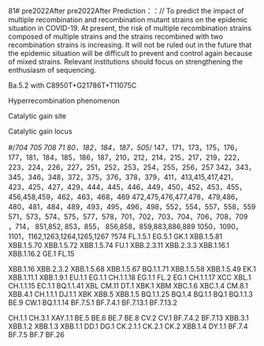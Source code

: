 81# pre2022After
pre2022After
Prediction：：//
To predict the impact of multiple recombination and recombination mutant strains on the epidemic situation in COVID-19. At present, the risk of multiple recombination strains composed of multiple strains and the strains recombined with two recombination strains is increasing. It will not be ruled out in the future that the epidemic situation will be difficult to prevent and control again because of mixed strains. Relevant institutions should focus on strengthening the enthusiasm of sequencing.


Ba.5.2   with   C8950T+G21786T+T11075C

Hyperrecombination phenomenon

Catalytic gain site

Catalytic gain locus

#/*704 705 708 71 80，182，184，187，505*/
147，171，173，175，176，177，181，184，185，186，187，210，212，214，215，217，219，222，223，224，226，227，251，252，253，254，255，256，257
342，343，345，346，348，372，375，376，378，379，411，413,415,417,421，423，425，427，429，444，445，446，449，450，452，453，455，456,458,459，462，463，468，469
472,475,476,477,478，479,486，480，481，484，489，493，495，496，498，552，554，557，558，559
571，573，574，575，577，578，701，702，703，704，706，708，709
，714，
851,852, 853，855， 856,858，859,883,886,889
1050，1090，1101，1162,1263,1264,1265,1267       ?574
FL.1.5.1
EG.5.1
GK.1
XBB.1.5.81
XBB.1.5.70
XBB.1.5.72
XBB.1.5.74
FU.1
XBB.2.3.11
XBB.2.3.3
XBB.1.16.1
XBB.1.16.2
GE.1
FL.15

XBB.1.16
XBB.2.3.2
XBB.1.5.68
XBB.1.5.67
BQ.1.1.71
XBB.1.5.58
XBB.1.5.49
EK.1
XBB.1.11.1
XBB.1.9.1
EU.1.1
EG.1.1
CH.1.1.18
EG.1.1
FL.2
EG.1
CH.1.1.17
XCC
XBL.1
CH.1.1.15
EC.1.1
BQ.1.1.41
XBL
CM.11
DT.1
XBK.1
XBM
XBC.1.6
XBC.1.4
CM.8.1
XBB.4.1
CH.1.1.1
DJ.1.1
XBK
XBB.5
XBB.1.5
BQ.1.1.25
BQ.1.4
BQ.1.1
BQ.1
BQ.1.1.3
BE.9
CW.1
BQ.1.1.14
BF.7.5.1
BF.7.4.1
BF.7.13.1
BF.7.13.2


CH.1.1
CH.3.1
XAY.1.1
BE.5
BE.6
BE.7
BE.8
CV.2
CV.1
BF.7.4.2
BF.7.13
XBB.3.1
XBB.1.2
XBB.1.3
XBB.1.1
DD.1
DG.1
CK.2.1.1
CK.2.1
CK.2
XBB.1.4
DY.1.1
BF.7.4
BF.7.5
BF.7
BF.26



